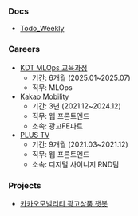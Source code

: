 ### Docs
- [Todo_Weekly](https://github.com/choikwangil95/choikwangil95/blob/main/Todo_Weekly.md)

### Careers
- [KDT MLOps 교육과정](https://kdt.hktossbank.com/)
  - 기간: 6개월 (2025.01~2025.07)
  - 직무: MLOps
- [Kakao Mobility](https://www.kakaomobility.com/)
  - 기간: 3년 (2021.12~2024.12)
  - 직무: 웹 프론트엔드
  - 소속: 광고FE파트
- [PLUS TV](https://plustv.io/)
  - 기간: 9개월 (2021.03~2021.12)
  - 직무: 웹 프론트엔드
  - 소속: 디지털 사이니지 RND팀

### Projects
- [카카오모빌리티 광고상품 챗봇](https://github.com/choikwangil95/rag_km_ad)
